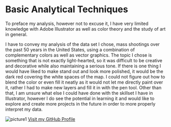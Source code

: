 # Basic Analytical Techniques
To preface my analysis, however not to excuse it, I have very limited knowledge with Adobe Illustrator as well as color theory and the study of art in general. 

I have to convey my analysis of the data set I chose, mass shootings over the past 50 years in the United States, using a combination of complementary colors as well as vector graphics. The topic I chose is something that is not exactly light-hearted, so it was difficult to be creative and decorative while also maintaining a serious tone. If there is one thing I would have liked to make stand out and look more polished, it would be the dark red covering the white spaces of the map. I could not figure out how to blend the color or even fill it neatly as it would not let me directly paint over it, rather I had to make new layers and fill it in with the pen tool. Other than that, I am unsure what else I could have done with the skillset I have in Illustrator, however I do see the potential in learning it and would like to explore and create more projects in the future in order to more properly interpret my data.

![picture1](https://i.gyazo.com/5ac8b12514dba8dee1b09ba4212f0d81.png)
[Visit my GitHub Profile](https://github.com/adamwk97)
